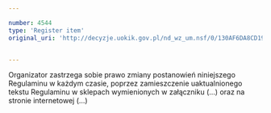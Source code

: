 ```yaml
---

number: 4544
type: 'Register item'
original_uri: 'http://decyzje.uokik.gov.pl/nd_wz_um.nsf/0/130AF6DA8CD19D31C1257B570033DCF0?OpenDocument'


---
```


Organizator zastrzega sobie prawo zmiany postanowień niniejszego Regulaminu w każdym czasie, poprzez zamieszczenie uaktualnionego tekstu Regulaminu w sklepach wymienionych w załączniku (...) oraz na stronie internetowej (...)
